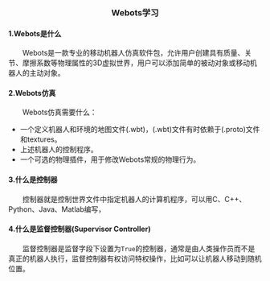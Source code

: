 ### <center> Webots学习
#### 1.Webots是什么
&emsp;&emsp;Webots是一款专业的移动机器人仿真软件包，允许用户创建具有质量、关节、摩擦系数等物理属性的3D虚拟世界，用户可以添加简单的被动对象或移动机器人的主动对象。
#### 2.Webots仿真
&emsp;&emsp;Webots仿真需要什么：
- 一个定义机器人和环境的地图文件(.wbt)，(.wbt)文件有时依赖于(.proto)文件和textures。
- 上述机器人的控制程序。
- 一个可选的物理插件，用于修改Webots常规的物理行为。
#### 3.什么是控制器
&emsp;&emsp;控制器就是控制世界文件中指定机器人的计算机程序，可以用C、C++、Python、Java、Matlab编写，
#### 4.什么是监督控制器(Supervisor Controller)
&emsp;&emsp;监督控制器是监督字段下设置为`True`的控制器，通常是由人类操作员而不是真正的机器人执行，监督控制器有权访问特权操作，比如可以让机器人移动到随机位置。